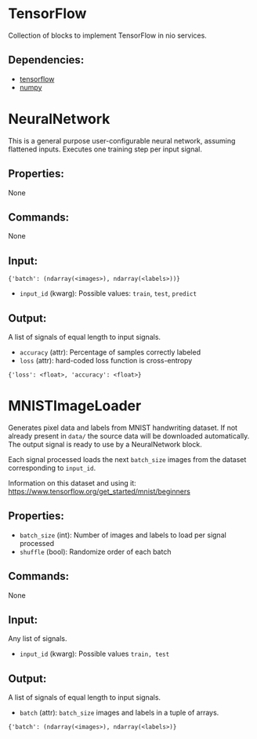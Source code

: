 TensorFlow
===========
Collection of blocks to implement TensorFlow in nio services.

Dependencies:
----------------
* [tensorflow](https://github.com/tensorflow/tensorflow)
* [numpy](https://github.com/numpy/numpy)

NeuralNetwork
===========
This is a general purpose user-configurable neural network, assuming flattened inputs. Executes one training step per input signal.

Properties:
--------------
None

Commands:
----------------
None

Input:
-------
`{'batch': (ndarray(<images>), ndarray(<labels>))}`
* `input_id` (kwarg): Possible values: `train`, `test`, `predict`

Output:
---------
A list of signals of equal length to input signals.
* `accuracy` (attr): Percentage of samples correctly labeled
* `loss` (attr): hard-coded loss function is cross-entropy

`{'loss': <float>, 'accuracy': <float>}`


MNISTImageLoader
===========
Generates pixel data and labels from MNIST handwriting dataset. 
If not already present in `data/` the source data will be downloaded 
automatically. The output signal is ready to use by a NeuralNetwork 
block.

Each signal processed loads the next `batch_size` images from the 
dataset corresponding to `input_id`.

Information on this dataset and using it: 
https://www.tensorflow.org/get_started/mnist/beginners

Properties:
-----------
* `batch_size` (int): Number of images and labels to load per signal
processed
* `shuffle` (bool): Randomize order of each batch

Commands:
---------
None

Input:
------
Any list of signals.
* `input_id` (kwarg): Possible values `train, test`

Output:
-------
A list of signals of equal length to input signals.
* `batch` (attr): `batch_size` images and labels in a tuple of arrays.

`{'batch': (ndarray(<images>), ndarray(<labels>)}`
